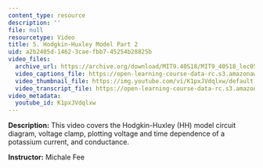 ```yaml
---
content_type: resource
description: ''
file: null
resourcetype: Video
title: 5. Hodgkin-Huxley Model Part 2
uid: a2b2405d-1462-3cae-fbb7-45254b28825b
video_files:
  archive_url: https://archive.org/download/MIT9.40S18/MIT9_40S18_lec05_300k.mp4
  video_captions_file: https://open-learning-course-data-rc.s3.amazonaws.com/9-40-introduction-to-neural-computation-spring-2018/8653b5290e5751dea7648c54c14ee62f_K1pxJVdqlxw.vtt
  video_thumbnail_file: https://img.youtube.com/vi/K1pxJVdqlxw/default.jpg
  video_transcript_file: https://open-learning-course-data-rc.s3.amazonaws.com/9-40-introduction-to-neural-computation-spring-2018/e5a882fe620f3ef9473319d10cf82220_K1pxJVdqlxw.pdf
video_metadata:
  youtube_id: K1pxJVdqlxw
---
```


**Description:** This video covers the Hodgkin-Huxley (HH) model circuit diagram, voltage clamp, plotting voltage and time dependence of a potassium current, and conductance.

**Instructor:** Michale Fee